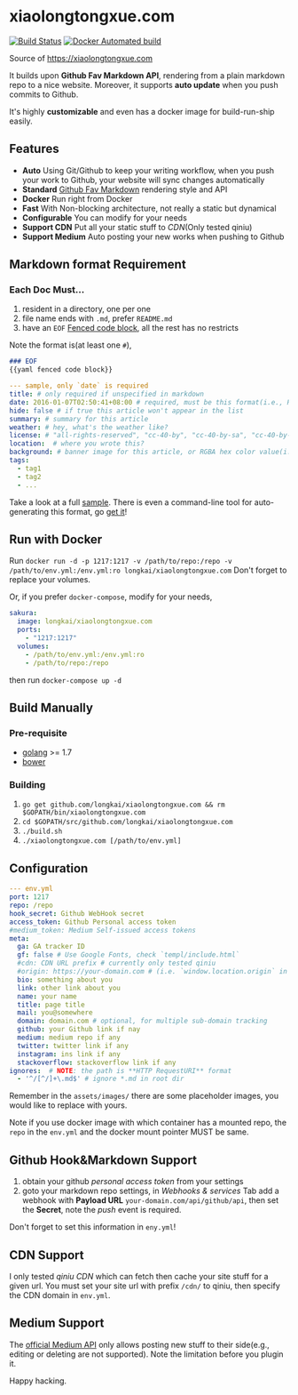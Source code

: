 xiaolongtongxue.com
===
[![Build Status](https://travis-ci.org/longkai/xiaolongtongxue.com.svg?branch=master)](https://travis-ci.org/longkai/xiaolongtongxue.com)
[![Docker Automated build](https://img.shields.io/docker/automated/jrottenberg/ffmpeg.svg?maxAge=2592000)](https://hub.docker.com/r/longkai/xiaolongtongxue.com/)

Source of https://xiaolongtongxue.com

It builds upon **Github Fav Markdown API**, rendering from a plain markdown repo to a nice website. Moreover, it supports **auto update** when you push commits to Github.

It's highly **customizable** and even has a docker image for build-run-ship easily.

## Features
- **Auto** Using Git/Github to keep your writing workflow, when you push your work to Github, your website will sync changes automatically
- **Standard** [Github Fav Markdown][github fav md] rendering style and API
- **Docker** Run right from Docker
- **Fast** With Non-blocking architecture, not really a static but dynamical
- **Configurable** You can modify for your needs
- **Support CDN** Put all your static stuff to *CDN*(Only tested qiniu)
- **Support Medium** Auto posting your new works when pushing to Github

## Markdown format Requirement
### Each Doc Must...
1. resident in a directory, one per one
2. file name ends with `.md`, prefer `README.md`
3. have an `EOF` [Fenced code block][Fenced code block], all the rest has no restricts

Note the format is(at least one `#`),

```md
### EOF
{{yaml fenced code block}}
```

```yaml
--- sample, only `date` is required
title: # only required if unspecified in markdown
date: 2016-01-07T02:50:41+08:00 # required, must be this format(i.e., RFC3339)
hide: false # if true this article won't appear in the list
summary: # summary for this article
weather: # hey, what's the weather like?
license: # "all-rights-reserved", "cc-40-by", "cc-40-by-sa", "cc-40-by-nd", "cc-40-by-nc", "cc-40-by-nc-nd", "cc-40-by-nc-sa", "cc-40-zero", "public-domain". The default is "all-rights-reserved".
location:  # where you wrote this?
background: # banner image for this article, or RGBA hex color value(i.e. starting with '#')
tags:
  - tag1
  - tag2
  - ...
```

Take a look at a full [sample][sample]. There is even a command-line tool for auto-generating this format, go [get it](cmd/newmd)!

## Run with Docker
Run `docker run -d -p 1217:1217 -v /path/to/repo:/repo -v /path/to/env.yml:/env.yml:ro longkai/xiaolongtongxue.com` Don't forget to replace your volumes.

Or, if you prefer `docker-compose`, modify for your needs,

```yaml
sakura:
  image: longkai/xiaolongtongxue.com
  ports:
    - "1217:1217"
  volumes:
    - /path/to/env.yml:/env.yml:ro
    - /path/to/repo:/repo
```

then run `docker-compose up -d`

## Build Manually
### Pre-requisite
- [golang][go] >= 1.7
- [bower][bower]

### Building
1. `go get github.com/longkai/xiaolongtongxue.com && rm $GOPATH/bin/xiaolongtongxue.com`
2. `cd $GOPATH/src/github.com/longkai/xiaolongtongxue.com`
3. `./build.sh`
4. `./xiaolongtongxue.com [/path/to/env.yml]`

## Configuration
```yaml
--- env.yml
port: 1217
repo: /repo
hook_secret: Github WebHook secret
access_token: Github Personal access token
#medium_token: Medium Self-issued access tokens
meta:
  ga: GA tracker ID
  gf: false # Use Google Fonts, check `templ/include.html`
  #cdn: CDN URL prefix # currently only tested qiniu
  #origin: https://your-domain.com # (i.e. `window.location.origin` in JS) required only if enable medium posting service
  bio: something about you
  link: other link about you
  name: your name
  title: page title
  mail: you@somewhere
  domain: domain.com # optional, for multiple sub-domain tracking
  github: your Github link if nay
  medium: medium repo if any
  twitter: twitter link if any
  instagram: ins link if any
  stackoverflow: stackoverflow link if any
ignores:  # NOTE: the path is **HTTP RequestURI** format
  - '^/[^/]+\.md$' # ignore *.md in root dir
```

Remember in the `assets/images/` there are some placeholder images, you would like to replace with yours.

Note if you use docker image with which container has a mounted repo, the `repo` in the `env.yml` and the docker mount pointer MUST be same.

## Github Hook&Markdown Support
1. obtain your github *personal access token* from your settings
2. goto your markdown repo settings, in *Webhooks & services* Tab add a webhook with **Payload URL** `your-domain.com/api/github/api`, then set the **Secret**, note the *push* event is required. 

Don't forget to set this information in `eny.yml`!

## CDN Support
I only tested *qiniu CDN* which can fetch then cache your site stuff for a given url. You must set your site url with prefix `/cdn/` to qiniu, then specify the CDN domain in `env.yml`.

## Medium Support
The [official Medium API][medium] only allows posting new stuff to their side(e.g., editing or deleting are not supported). Note the limitation before you plugin it.


Happy hacking.


[github fav md]: https://guides.github.com/features/mastering-markdown/
[Fenced code block]: https://help.github.com/articles/creating-and-highlighting-code-blocks/
[sample]: https://raw.githubusercontent.com/longkai/xiaolongtongxue.com/master/render/testdata/normal.md
[dl]: https://dl.xiaolongtongxue.com/newmd/
[go]: https://golang.org/
[bower]: https://bower.io/
[medium]: https://github.com/Medium/medium-api-docs/issues/52
